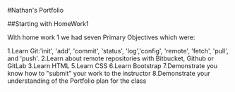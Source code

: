 #Nathan's Portfolio


##Starting with HomeWork1

With home work 1 we had seven Primary Objectives which were:

1.Learn Git:'init', 'add', 'commit', 'status', 'log','config', 'remote', 'fetch', 'pull', and 'push'.
2.Learn about remote repositories with Bitbucket, Github or GitLab
3.Learn HTML
5.Learn CSS
6.Learn Bootstrap
7.Demonstrate you know how to "submit" your work to the instructor
8.Demonstrate your understanding of the Portfolio plan for the class

